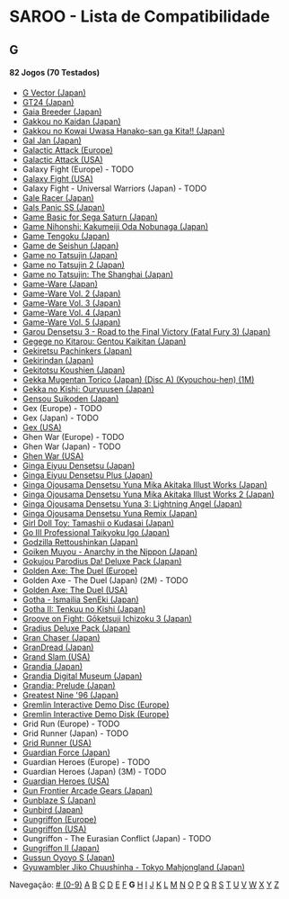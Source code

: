 # SAROO - Lista de Compatibilidade

## G

#### 82 Jogos (70 Testados)

- [G Vector (Japan)](../../Regions/Japan/T-30603G/01/README.md)
- [GT24 (Japan)](../../Regions/Japan/T-5714G/01/README.md)
- [Gaia Breeder (Japan)](../../Regions/Japan/T-34801G/01/README.md)
- [Gakkou no Kaidan (Japan)](../../Regions/Japan/GS-9026/01/README.md)
- [Gakkou no Kowai Uwasa Hanako-san ga Kita!! (Japan)](../../Regions/Japan/T-1205G/01/README.md)
- [Gal Jan (Japan)](../../Regions/Japan/T-29101G/01/README.md)
- [Galactic Attack (Europe)](../../Regions/Europe/T-8116H-50/01/README.md)
- [Galactic Attack (USA)](../../Regions/USA/T-8116H/01/README.md)
- Galaxy Fight (Europe) - TODO
- [Galaxy Fight (USA)](../../Regions/USA/T-1504H/01/README.md)
- Galaxy Fight - Universal Warriors (Japan) - TODO
- [Gale Racer (Japan)](../../Regions/Japan/GS-9003/01/README.md)
- [Gals Panic SS (Japan)](../../Regions/Japan/T-29002G/01/README.md)
- [Game Basic for Sega Saturn (Japan)](../../Regions/Japan/T-2111G/01/README.md)
- [Game Nihonshi: Kakumeiji Oda Nobunaga (Japan)](../../Regions/Japan/T-7633G/01/README.md)
- [Game Tengoku (Japan)](../../Regions/Japan/T-5712G/01/README.md)
- [Game de Seishun (Japan)](../../Regions/Japan/T-19711G/01/README.md)
- [Game no Tatsujin (Japan)](../../Regions/Japan/T-1502G/01/README.md)
- [Game no Tatsujin 2 (Japan)](../../Regions/Japan/T-1509G/01/README.md)
- [Game no Tatsujin: The Shanghai (Japan)](../../Regions/Japan/T-1506G/01/README.md)
- [Game-Ware (Japan)](../../Regions/Japan/T-17002G/01/README.md)
- [Game-Ware Vol. 2 (Japan)](../../Regions/Japan/T-17003G/01/README.md)
- [Game-Ware Vol. 3 (Japan)](../../Regions/Japan/T-17004G-T/01/README.md)
- [Game-Ware Vol. 4 (Japan)](../../Regions/Japan/T-17005G/01/README.md)
- [Game-Ware Vol. 5 (Japan)](../../Regions/Japan/T-17006G/01/README.md)
- [Garou Densetsu 3 - Road to the Final Victory (Fatal Fury 3) (Japan)](../../Regions/Japan/T-3102G/01/README.md)
- [Gegege no Kitarou: Gentou Kaikitan (Japan)](../../Regions/Japan/T-13310G/01/README.md)
- [Gekiretsu Pachinkers (Japan)](../../Regions/Japan/T-29601G/01/README.md)
- [Gekirindan (Japan)](../../Regions/Japan/T-7008G/01/README.md)
- [Gekitotsu Koushien (Japan)](../../Regions/Japan/T-6701G/01/README.md)
- [Gekka Mugentan Torico (Japan) (Disc A) (Kyouchou-hen) (1M)](../../Regions/Japan/GS-9056/01/README.md)
- [Gekka no Kishi: Ouryuusen (Japan)](../../Regions/Japan/T-20606G/01/README.md)
- [Gensou Suikoden (Japan)](../../Regions/Japan/T-9525G/01/README.md)
- Gex (Europe) - TODO
- Gex (Japan) - TODO
- [Gex (USA)](../../Regions/USA/T-15904H/01/README.md)
- Ghen War (Europe) - TODO
- Ghen War (Japan) - TODO
- [Ghen War (USA)](../../Regions/USA/MK-81001/01/README.md)
- [Ginga Eiyuu Densetsu (Japan)](../../Regions/Japan/T-22301G/01/README.md)
- [Ginga Eiyuu Densetsu Plus (Japan)](../../Regions/Japan/T-22303G/01/README.md)
- [Ginga Ojousama Densetsu Yuna Mika Akitaka Illust Works (Japan)](../../Regions/Japan/T-14308G/01/README.md)
- [Ginga Ojousama Densetsu Yuna Mika Akitaka Illust Works 2 (Japan)](../../Regions/Japan/T-14323G/01/README.md)
- [Ginga Ojousama Densetsu Yuna 3: Lightning Angel (Japan)](../../Regions/Japan/T-14311G/01/README.md)
- [Ginga Ojousama Densetsu Yuna Remix (Japan)](../../Regions/Japan/T-14307G/01/README.md)
- [Girl Doll Toy: Tamashii o Kudasai (Japan)](../../Regions/Japan/T-37002G/01/README.md)
- [Go III Professional Taikyoku Igo (Japan)](../../Regions/Japan/T-29003G/01/README.md)
- [Godzilla Rettoushinkan (Japan)](../../Regions/Japan/GS-9050/01/README.md)
- [Goiken Muyou - Anarchy in the Nippon (Japan)](../../Regions/Japan/T-28902G/01/README.md)
- [Gokujou Parodius Da! Deluxe Pack (Japan)](../../Regions/Japan/T-9501G/01/README.md)
- [Golden Axe: The Duel (Europe)](../../Regions/Europe/MK-81045/01/README.md)
- Golden Axe - The Duel (Japan) (2M) - TODO
- [Golden Axe: The Duel (USA)](../../Regions/USA/MK-81045/01/README.md)
- [Gotha - Ismailia SenEki (Japan)](../../Regions/Japan/GS-9009/01/README.md)
- [Gotha II: Tenkuu no Kishi (Japan)](../../Regions/Japan/T-7608G/01/README.md)
- [Groove on Fight: Gōketsuji Ichizoku 3 (Japan)](../../Regions/Japan/T-14411G/01/README.md)
- [Gradius Deluxe Pack (Japan)](../../Regions/Japan/T-9509G/01/README.md)
- [Gran Chaser (Japan)](../../Regions/Japan/GS-9022/01/README.md)
- [GranDread (Japan)](../../Regions/Japan/T-20603G/01/README.md)
- [Grand Slam (USA)](../../Regions/USA/T-07004H/01/README.md)
- [Grandia (Japan)](../../Regions/Japan/T-4507G/01/README.md)
- [Grandia Digital Museum (Japan)](../../Regions/Japan/T-4512G/01/README.md)
- [Grandia: Prelude (Japan)](../../Regions/Japan/6106600/01/README.md)
- [Greatest Nine '96 (Japan)](../../Regions/Japan/GS-9086/01/README.md)
- [Gremlin Interactive Demo Disc (Europe)](../../Regions/Europe/T-12313H/01/README.md)
- [Gremlin Interactive Demo Disk (Europe)](../../Regions/Europe/T-12301H/01/README.md)
- Grid Run (Europe) - TODO
- Grid Runner (Japan) - TODO
- [Grid Runner (USA)](../../Regions/USA/T-7025H/01/README.md)
- [Guardian Force (Japan)](../../Regions/Japan/T-9905G/01/README.md)
- Guardian Heroes (Europe) - TODO
- Guardian Heroes (Japan) (3M) - TODO
- [Guardian Heroes (USA)](../../Regions/USA/MK-81035/01/README.md)
- [Gun Frontier Arcade Gears (Japan)](../../Regions/Japan/T-26109G/01/README.md)
- [Gunblaze S (Japan)](../../Regions/Japan/T-19710G/01/README.md)
- [Gunbird (Japan)](../../Regions/Japan/T-14402G/01/README.md)
- [Gungriffon (Europe)](../../Regions/Europe/MK-81046/01/README.md)
- [Gungriffon (USA)](../../Regions/USA/MK-81046/01/README.md)
- Gungriffon - The Eurasian Conflict (Japan) - TODO
- [Gungriffon II (Japan)](../../Regions/Japan/T-4511G/01/README.md)
- [Gussun Oyoyo S (Japan)](../../Regions/Japan/T-26101G/01/README.md)
- [Gyuwambler Jiko Chuushinha - Tokyo Mahjongland (Japan)](../../Regions/Japan/T-4504G/01/README.md)

Navegação:
[# (0-9)](./09.md) [A](./A.md) [B](./B.md) [C](./C.md) [D](./D.md) [E](./E.md) [F](./F.md) **G** [H](./H.md) [I](./I.md) [J](./J.md) [K](./K.md) [L](./L.md) [M](./M.md) [N](./N.md) [O](./O.md) [P](./P.md) [Q](./Q.md) [R](./R.md) [S](./S.md) [T](./T.md) [U](./U.md) [V](./V.md) [W](./W.md) [X](./X.md) [Y](./Y.md) [Z](./Z.md)
